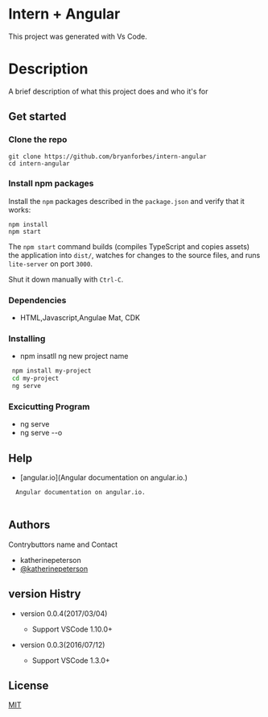 
# Intern + Angular

This project was generated with Vs Code.

# Description
A brief description of what this project does and who it's for

## Get started

### Clone the repo

```shell
git clone https://github.com/bryanforbes/intern-angular
cd intern-angular
```

### Install npm packages

Install the `npm` packages described in the `package.json` and verify that it works:

```shell
npm install
npm start
```

The `npm start` command builds (compiles TypeScript and copies assets) the application into `dist/`, watches for changes to the source files, and runs `lite-server` on port `3000`.

Shut it down manually with `Ctrl-C`.



### Dependencies
  
* HTML,Javascript,Angulae Mat, CDK



### Installing
  
* npm insatll ng new project name

 ```bash
  npm install my-project
  cd my-project
  ng serve
```

### Excicutting Program
  
* ng serve
* ng serve --o



## Help
* [angular.io](Angular documentation on angular.io.)

```bash
  Angular documentation on angular.io.
  
```
## Authors
 Contrybuttors name and Contact
- katherinepeterson
- [@katherinepeterson](https://www.github.com/octokatherine)

## version Histry
 * version 0.0.4(2017/03/04)


     * Support VSCode 1.10.0+

     

* version 0.0.3(2016/07/12)
     * Support VSCode 1.3.0+
    

## License

[MIT](https://choosealicense.com/licenses/mit/)

  
